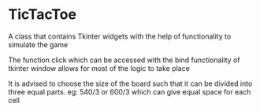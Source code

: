 # TicTacToe
A class that contains Tkinter widgets with the help of functionality to simulate the game

The function click which can be accessed with the bind functionality of tkinter window allows for most of the logic to take place 

It is advised to choose the size of the board such that it can be divided into three equal parts. 
eg: 540/3 or 600/3 which can give equal space for each cell 
